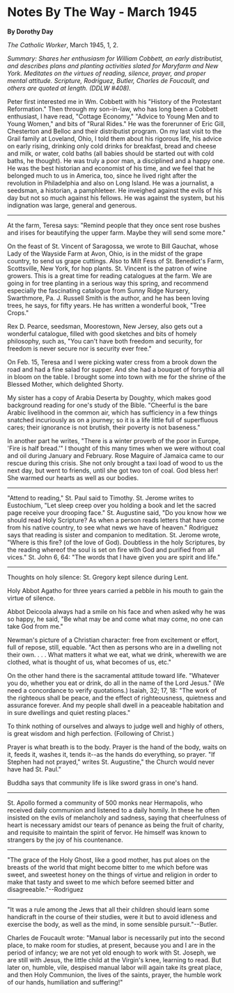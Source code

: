 Notes By The Way - March 1945
=============================

**By Dorothy Day**

*The Catholic Worker*, March 1945, 1, 2.

*Summary: Shares her enthusiasm for William Cobbett, an early
distributist, and describes plans and planting activities slated for
Maryfarm and New York. Meditates on the virtues of reading, silence,
prayer, and proper mental attitude. Scripture, Rodriguez, Butler,
Charles de Foucault, and others are quoted at length. (DDLW \#408).*

Peter first interested me in Wm. Cobbett with his "History of the
Protestant Reformation." Then through my son-in-law, who has long been a
Cobbett enthusiast, I have read, "Cottage Economy," "Advice to Young Men
and to Young Women," and bits of "Rural Rides." He was the forerunner of
Eric Gill, Chesterton and Belloc and their distributist program. On my
last visit to the Grail family at Loveland, Ohio, I told them about his
rigorous life, his advice on early rising, drinking only cold drinks for
breakfast, bread and cheese and milk, or water, cold baths (all babies
should be started out with cold baths, he thought). He was truly a poor
man, a disciplined and a happy one. He was the best historian and
economist of his time, and we feel that he belonged much to us in
America, too, since he lived right after the revolution in Philadelphia
and also on Long Island. He was a journalist, a seedsman, a historian, a
pamphleteer. He inveighed against the evils of his day but not so much
against his fellows. He was against the system, but his indignation was
large, general and generous.

- - -

At the farm, Teresa says: "Remind people that they once sent rose bushes
and irises for beautifying the upper farm. Maybe they will send some
more."

On the feast of St. Vincent of Saragossa, we wrote to Bill Gauchat,
whose Lady of the Wayside Farm at Avon, Ohio, is in the midst of the
grape country, to send us grape cuttings. Also to Milt Fess of St.
Benedict's Farm, Scottsville, New York, for hop plants. St. Vincent is
the patron of wine growers. This is a great time for reading catalogues
at the farm. We are going in for tree planting in a serious way this
spring, and recommend especially the fascinating catalogue from Sunny
Ridge Nursery, Swarthmore, Pa. J. Russell Smith is the author, and he
has been loving trees, he says, for fifty years. He has written a
wonderful book, "Tree Crops."

Rex D. Pearce, seedsman, Moorestown, New Jersey, also gets out a
wonderful catalogue, filled with good sketches and bits of homely
philosophy, such as, "You can't have both freedom and security, for
freedom is never secure nor is security ever free."

On Feb. 15, Teresa and I were picking water cress from a brook down the
road and had a fine salad for supper. And she had a bouquet of forsythia
all in bloom on the table. I brought some into town with me for the
shrine of the Blessed Mother, which delighted Shorty.

My sister has a copy of Arabia Deserta by Doughty, which makes good
background reading for one's study of the Bible. "Cheerful is the bare
Arabic livelihood in the common air, which has sufficiency in a few
things snatched incuriously as on a journey; so it is a life little full
of superfluous cares; their ignorance is not brutish, their poverty is
not baseness."

In another part he writes, "There is a winter proverb of the poor in
Europe, 'Fire is half bread.'" I thought of this many times when we were
without coal and oil during January and February. Rose Maguire of
Jamaica came to our rescue during this crisis. She not only brought a
taxi load of wood to us the next day, but went to friends, until she got
two ton of coal. God bless her! She warmed our hearts as well as our
bodies.

- - -

"Attend to reading," St. Paul said to Timothy. St. Jerome writes to
Eustochium, "Let sleep creep over you holding a book and let the sacred
page receive your drooping face." St. Augustine said, "Do you know how
we should read Holy Scripture? As when a person reads letters that have
come from his native country, to see what news we have of heaven."
Rodriguez says that reading is sister and companion to meditation. St.
Jerome wrote, "Where is this fire? (of the love of God). Doubtless in
the holy Scriptures, by the reading whereof the soul is set on fire with
God and purified from all vices." St. John 6, 64: "The words that I have
given you are spirit and life."

- - -

Thoughts on holy silence: St. Gregory kept silence during Lent.

Holy Abbot Agatho for three years carried a pebble in his mouth to gain
the virtue of silence.

Abbot Deicoola always had a smile on his face and when asked why he was
so happy, he said, "Be what may be and come what may come, no one can
take God from me."

Newman's picture of a Christian character: free from excitement or
effort, full of repose, still, equable. "Act then as persons who are in
a dwelling not their own. . . . What matters it what we eat, what we
drink, wherewith we are clothed, what is thought of us, what becomes of
us, etc."

On the other hand there is the sacramental attitude toward life.
"Whatever you do, whether you eat or drink, do all in the name of the
Lord Jesus." (We need a concordance to verify quotations.) Isaiah, 32;
17, 18: "The work of the righteous shall be peace, and the effect of
righteousness, quietness and assurance forever. And my people shall
dwell in a peaceable habitation and in sure dwellings and quiet resting
places."

To think nothing of ourselves and always to judge well and highly of
others, is great wisdom and high perfection. (Following of Christ.)

Prayer is what breath is to the body. Prayer is the hand of the body,
waits on it, feeds it, washes it, tends it--as the hands do everything,
so prayer. "If Stephen had not prayed," writes St. Augustine," the
Church would never have had St. Paul."

Buddha says that community life is like sword grass in one's hand.

- - -

St. Apollo formed a community of 500 monks near Hermapolis, who received
daily communion and listened to a daily homily. In these he often
insisted on the evils of melancholy and sadness, saying that
cheerfulness of heart is necessary amidst our tears of penance as being
the fruit of charity, and requisite to maintain the spirit of fervor. He
himself was known to strangers by the joy of his countenance.

- - -

"The grace of the Holy Ghost, like a good mother, has put aloes on the
breasts of the world that might become bitter to me which before was
sweet, and sweetest honey on the things of virtue and religion in order
to make that tasty and sweet to me which before seemed bitter and
disagreeable."--Rodriguez

- - -

"It was a rule among the Jews that all their children should learn some
handicraft in the course of their studies, were it but to avoid idleness
and exercise the body, as well as the mind, in some sensible
pursuit."--Butler.

Charles de Foucault wrote: "Manual labor is necessarily put into the
second place, to make room for studies, at present, because you and I
are in the period of infancy; we are not yet old enough to work with St.
Joseph, we are still with Jesus, the little child at the Virgin's knee,
learning to read. But later on, humble, vile, despised manual labor will
again take its great place, and then Holy Communion, the lives of the
saints, prayer, the humble work of our hands, humiliation and
suffering!"
